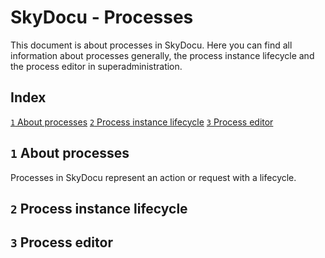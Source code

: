 # SkyDocu - Processes
This document is about processes in SkyDocu. Here you can find all information about processes generally, the process instance lifecycle and the process editor in superadministration.

## Index
[`1` About processes](#1-about-processes)
[`2` Process instance lifecycle](#2-process-instance-lifecycle)
[`3` Process editor](#3-process-editor)

## `1` About processes
Processes in SkyDocu represent an action or request with a lifecycle.

## `2` Process instance lifecycle
## `3` Process editor